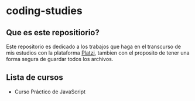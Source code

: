 # coding-studies
## Que es este repositiorio?
Este repositorio es dedicado a los trabajos que haga en el transcurso de mis estudios con la plataforma [Platzi](www.platzi.com), tambien con el proposito de tener una forma segura de guardar todos los archivos.

## Lista de cursos
- Curso Práctico de JavaScript
